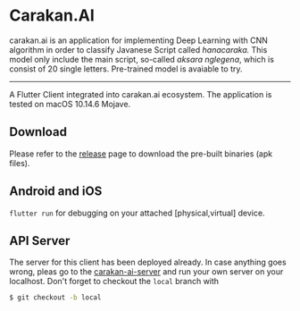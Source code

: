 # Carakan.AI
carakan.ai is an application for implementing Deep Learning with CNN
algorithm in order to classify Javanese Script called _hanacaraka._
This model only include the main script, so-called _aksara nglegena_,
which is consist of 20 single letters. Pre-trained model is avaiable
to try.

---

A Flutter Client integrated into carakan.ai ecosystem. The application
is tested on macOS 10.14.6 Mojave.

## Download
Please refer to the [release](https://github.com/ariqfadlan/carakan-ai-client/releases/latest) page to download the
pre-built binaries (apk files).

## Android and iOS
`flutter run` for debugging on your attached \[physical,virtual\] device.

## API Server
The server for this client has been deployed already. In case anything
goes wrong, pleas go to the [carakan-ai-server](https://github.com/ariqfadlan/carakan-ai=server)
and run your own server on your localhost. Don't forget to checkout the `local`
branch with
```bash
$ git checkout -b local
```
